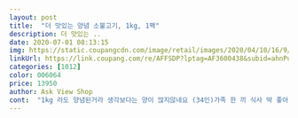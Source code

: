 ```yaml
---
layout: post 
title:  "더 맛있는 양념 소불고기, 1kg, 1팩" 
description: 더 맛있는 ..
date: 2020-07-01 08:13:15 
img: https://static.coupangcdn.com/image/retail/images/2020/04/10/16/9/26943073-90de-487a-bcf9-974a31db6607.jpg 
linkUrl: https://link.coupang.com/re/AFFSDP?lptag=AF3600438&subid=ahnPublicAsk&pageKey=1458359652&itemId=2509770100&vendorItemId=70502833809&traceid=V0-113-78931db8f3e26a95 
categories: [1012] 
color: 006064 
price: 13950 
author: Ask View Shop 
cont:  "1kg 라도 양념된거라 생각보다는 양이 많지않네요 (34인)가족 한 끼 식사 딱 좋아여<br/>고기 누린내가 나지않아여<br/>냉장이라 녹일필요없고 신선해서 좋아여<br/>다 좋은데 살짝만 덜 달고 덜 짜면 100%로 겠네여<br/>육질이 그대로 살아있어 씹는 맛이 좋아요<br/>꽤 맛있었어요.<br/> 저는 야채를 추가한지라 간장 조금 더 넣고 마늘 다진 것 한 스푼 추가해서 먹었어요.<br/><br/>당면과 야채와 정말 배불리 먹었어요.<br/><br/>더 맛있는 양념 불고기 처음 시켜 봤는데 생각보다 좋네요.<br/>우리집 맛 평가사인 중딩아들 2명이 양념은 적당한  단짠단짠,고기는 쫄깃쫄깃한 식감이라 만족이라고 해요.<br/> 불고기에 지방도 거의 없어 애들이 엄청 잘 먹었어요.<br/> 착한 가격이라 주말식사때 메인요리가 없으면 요걸로 하면 될거 같아요.<br/> 이 가격 쭉 가면 자주 구매 할게요<br/>물에 잘 불려둔 당면도 넣고 그래서 물도 살짝 더 추가했네요.<br/><br/>성인 3명과 꼬꼬마 3명 함께 먹고 조금 남았습니다.<br/> 야채와 당면을 추가해서 양이 늘어난 때문인듯요^^<br/>재구매 의사 있어요!<br/>" 
---
```

